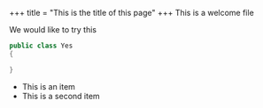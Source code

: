 +++
title = "This is the title of this page"
+++
This is a welcome file

We would like to try this

```csharp
public class Yes
{

}
``` 

- This is an item
- This is a second item